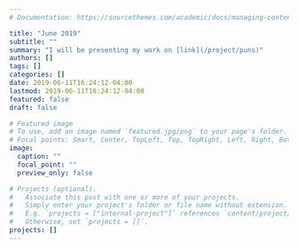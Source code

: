 ```yaml
---
# Documentation: https://sourcethemes.com/academic/docs/managing-content/

title: "June 2019"
subtitle: ""
summary: "I will be presenting my work on [link](/project/puns)"
authors: []
tags: []
categories: []
date: 2019-06-11T16:24:12-04:00
lastmod: 2019-06-11T16:24:12-04:00
featured: false
draft: false

# Featured image
# To use, add an image named `featured.jpg/png` to your page's folder.
# Focal points: Smart, Center, TopLeft, Top, TopRight, Left, Right, BottomLeft, Bottom, BottomRight.
image:
  caption: ""
  focal_point: ""
  preview_only: false

# Projects (optional).
#   Associate this post with one or more of your projects.
#   Simply enter your project's folder or file name without extension.
#   E.g. `projects = ["internal-project"]` references `content/project/deep-learning/index.md`.
#   Otherwise, set `projects = []`.
projects: []
---
```

